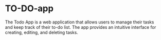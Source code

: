 # TO-DO-app
The Todo App is a web application that allows users to manage their tasks and keep track of their to-do list. The app provides an intuitive interface for creating, editing, and deleting tasks.
